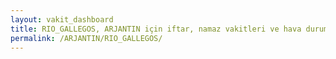 ```yaml
---
layout: vakit_dashboard
title: RIO_GALLEGOS, ARJANTIN için iftar, namaz vakitleri ve hava durumu - ilçe/eyalet seç
permalink: /ARJANTIN/RIO_GALLEGOS/
---
```


<script type="text/javascript">
  var GLOBAL_COUNTRY = 'ARJANTIN';
  var GLOBAL_CITY = 'RIO_GALLEGOS';
  var GLOBAL_STATE = '';
  var lat = 72;
  var lon = 21;
</script>
